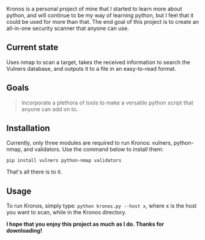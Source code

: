 Kronos is a personal project of mine that I started to learn more about python, and will continue to be my way of learning python, but I feel that it could be used for more than that. The end goal of this project is to create an all-in-one security scanner that anyone can use.

## Current state

Uses nmap to scan a target, takes the received information to search the Vulners database, and outputs it to a file in an easy-to-read format.

## Goals

> Incorporate a plethora of tools to make a versatile python script that anyone can add on to.

## Installation

Currently, only three modules are required to run Kronos: vulners, python-nmap, and validators. Use the command below to install them:

```pip install vulners python-nmap validators```

That's all there is to it.

## Usage

To run Kronos, simply type: `python kronos.py --host x`, where x is the host you want to scan, while in the Kronos directory.


**I hope that you enjoy this project as much as I do. Thanks for downloading!**
